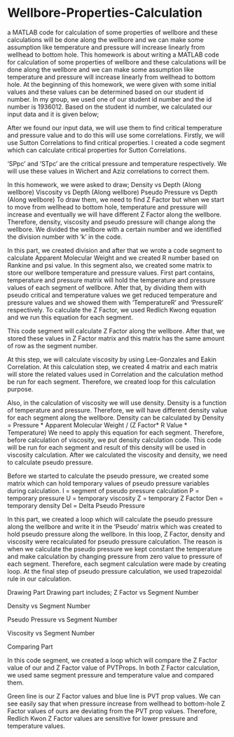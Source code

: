 # Wellbore-Properties-Calculation
a MATLAB code for calculation of some properties of wellbore and these calculations will be done along the wellbore and we can make some assumption like temperature and pressure will increase linearly from wellhead to bottom hole.
This homework is about writing a MATLAB code for calculation of some properties of wellbore and these calculations will be done along the wellbore and we can make some assumption like temperature and pressure will increase linearly from wellhead to bottom hole. At the beginning of this homework, we were given with some initial values and these values can be determined based on our student id number. In my group, we used one of our student id number and the id number is 1936012.
Based on the student id number, we calculated our input data and it is given below;

After we found our input data, we will use them to find critical temperature and pressure value and to do this will use some correlations.
Firstly, we will use Sutton Correlations to find critical properties. I created a code segment which can calculate critical properties for Sutton Correlations.

‘SPpc’ and ‘STpc’ are the critical pressure and temperature respectively. We will use these values in Wichert and Aziz correlations to correct them.

In this homework, we were asked to draw;
Density vs Depth (Along wellbore)
Viscosity vs Depth (Along wellbore)
Pseudo Pressure vs Depth (Along wellbore)
To draw them, we need to find Z Factor but when we start to move from wellhead to bottom hole, temperature and pressure will increase and eventually we will have different Z Factor along the wellbore. Therefore, density, viscosity and pseudo pressure will change along the wellbore.
We divided the wellbore with a certain number and we identified the division number with ‘k’ in the code.

In this part, we created division and after that we wrote a code segment to calculate Apparent Molecular Weight and we created R number based on Rankine and psi value.
In this segment also, we created some matrix to store our wellbore temperature and pressure values.
First part contains, temperature and pressure matrix will hold the temperature and pressure values of each segment of wellbore. After that, by dividing them with pseudo critical and temperature values we get reduced temperature and pressure values and we showed them with ‘TemperatureR’ and ‘PressureR’ respectively.
To calculate the Z Factor, we used Redlich Kwong equation and we run this equation for each segment.

This code segment will calculate Z Factor along the wellbore. After that, we stored these values in Z Factor matrix and this matrix has the same amount of row as the segment number.





At this step, we will calculate viscosity by using Lee-Gonzales and Eakin Correlation. At this calculation step, we created 4 matrix and each matrix will store the related values used in Correlation and the calculation method be run for each segment. Therefore, we created loop for this calculation purpose.

Also, in the calculation of viscosity we will use density. Density is a function of temperature and pressure. Therefore, we will have different density value for each segment along the wellbore. Density can be calculated by
Density = Pressure * Apparent Molecular Weight / (Z Factor* R Value * Temperature)
We need to apply this equation for each segment. Therefore, before calculation of viscosity, we put density calculation code. This code will be run for each segment and result of this density will be used in viscosity calculation.
After we calculated the viscosity and density, we need to calculate pseudo pressure.

Before we started to calculate the pseudo pressure, we created some matrix which can hold temporary values of pseudo pressure variables during calculation.
l = segment of pseudo pressure calculation
P = temporary pressure
U = temporary viscosity
Z = temporary Z Factor
Den = temporary density
Del = Delta Pseudo Pressure

In this part, we created a loop which will calculate the pseudo pressure along the wellbore and write it in the ‘Pseudo’ matrix which was created to hold pseudo pressure along the wellbore. In this loop, Z Factor, density and viscosity were recalculated for pseudo pressure calculation. The reason is when we calculate the pseudo pressure we kept constant the temperature and make calculation by changing pressure from zero value to pressure of each segment. Therefore, each segment calculation were made by creating loop. At the final step of pseudo pressure calculation, we used trapezoidal rule in our calculation. 

Drawing Part
Drawing part includes;
Z Factor vs Segment Number

Density vs Segment Number


Pseudo Pressure vs Segment Number

Viscosity vs Segment Number



Comparing Part

In this code segment, we created a loop which will compare the Z Factor value of our and Z Factor value of PVTProps. In both Z Factor calculation, we used same segment pressure and temperature value and compared them. 

Green line is our Z Factor values and blue line is PVT prop values. We can see easily say that when pressure increase from wellhead to bottom-hole Z Factor values of ours are deviating from the PVT prop values. Therefore, Redlich Kwon Z Factor values are sensitive for lower pressure and temperature values. 
